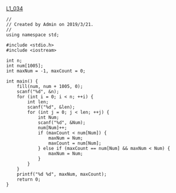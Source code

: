 [L1_034](https://pintia.cn/problem-sets/994805046380707840/problems/994805098188750848)

    //
    // Created by Admin on 2019/3/21.
    //
    using namespace std;

    #include <stdio.h>
    #include <iostream>

    int n;
    int num[1005];
    int maxNum = -1, maxCount = 0;

    int main() {
        fill(num, num + 1005, 0);
        scanf("%d", &n);
        for (int i = 0; i < n; ++i) {
            int len;
            scanf("%d", &len);
            for (int j = 0; j < len; ++j) {
                int Num;
                scanf("%d", &Num);
                num[Num]++;
                if (maxCount < num[Num]) {
                    maxNum = Num;
                    maxCount = num[Num];
                } else if (maxCount == num[Num] && maxNum < Num) {
                    maxNum = Num;
                }
            }
        }
        printf("%d %d", maxNum, maxCount);
        return 0;
    }
